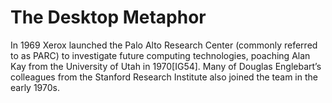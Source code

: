 ﻿The Desktop Metaphor
====================

In 1969 Xerox launched the Palo Alto Research Center (commonly referred to as PARC) to investigate future computing technologies, poaching Alan Kay from the University of Utah in 1970[IG54]. Many of Douglas Englebart’s colleagues from the Stanford Research Institute also joined the team in the early 1970s.

